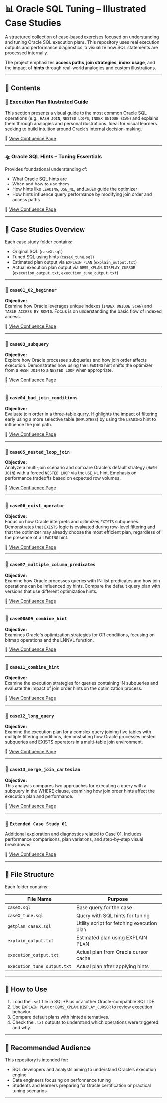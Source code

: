 # 📊 Oracle SQL Tuning – Illustrated Case Studies

A structured collection of case-based exercises focused on understanding and tuning Oracle SQL execution plans. This repository uses real execution outputs and performance diagnostics to visualize how SQL statements are processed internally.

The project emphasizes **access paths**, **join strategies**, **index usage**, and the impact of **hints** through real-world analogies and custom illustrations.

---

## 🔵 Contents

### 🔵 Execution Plan Illustrated Guide

This section presents a visual guide to the most common Oracle SQL operations (e.g., `HASH JOIN`, `NESTED LOOPS`, `INDEX UNIQUE SCAN`) and explains them through analogies and personal illustrations. Ideal for visual learners seeking to build intuition around Oracle’s internal decision-making.

📄 [View Confluence Page](https://victorcardenasgil.atlassian.net/wiki/x/AQCd?atlOrigin=eyJpIjoiNjc5OWUzMGFjMzkyNDU2NTk2MGIzMzkyNzc2YmM2NTMiLCJwIjoiYyJ9)

---

### 🛸 Oracle SQL Hints – Tuning Essentials

Provides foundational understanding of:
- What Oracle SQL hints are
- When and how to use them
- How hints like `LEADING`, `USE_NL`, and `INDEX` guide the optimizer
- How hints influence query performance by modifying join order and access paths

📄 [View Confluence Page](https://victorcardenasgil.atlassian.net/wiki/x/AoB-/?atlOrigin=eyJpIjoiMGJlNzFlYjBkOGM3NDkzM2E0ODJmMzc5YzJhNmJlNzEiLCJwIjoiYyJ9)

---

## 🧪 Case Studies Overview

Each case study folder contains:
- Original SQL (`caseX.sql`)
- Tuned SQL using hints (`caseX_tune.sql`)
- Estimated plan output via `EXPLAIN PLAN` (`explain_output.txt`)
- Actual execution plan output via `DBMS_XPLAN.DISPLAY_CURSOR` (`execution_output.txt`, `execution_tune_output.txt`)

---

### 🔹 `case01_02_beginner`
**Objective:**  
Examine how Oracle leverages unique indexes (`INDEX UNIQUE SCAN`) and `TABLE ACCESS BY ROWID`. Focus is on understanding the basic flow of indexed access.

📄 [View Confluence Page](https://victorcardenasgil.atlassian.net/wiki/x/AYB3?atlOrigin=eyJpIjoiNjIyMmE3MmQ0ZGNkNGI4MmFmNjRhOWQxNjQwMTk0NDAiLCJwIjoiYyJ9)

---

### 🔹 `case03_subquery`
**Objective:**  
Explore how Oracle processes subqueries and how join order affects execution. Demonstrates how using the `LEADING` hint shifts the optimizer from a `HASH JOIN` to a `NESTED LOOP` when appropriate.

📄 [View Confluence Page](https://victorcardenasgil.atlassian.net/wiki/x/BoB4?atlOrigin=eyJpIjoiMzQzZGVjODc1OWNkNDBiZDhkNGY5OGU2ZjJkN2E5NzciLCJwIjoiYyJ9)

---

### 🔹 `case04_bad_join_conditions`
**Objective:**  
Evaluate join order in a three-table query. Highlights the impact of filtering early using a more selective table (`EMPLOYEES`) by using the `LEADING` hint to influence the join path.

📄 [View Confluence Page](https://victorcardenasgil.atlassian.net/wiki/x/BICs?atlOrigin=eyJpIjoiZDlmNDRkMmYwODExNGQ4ZTg1Nzk3NmVhNzU4ZmUzYTkiLCJwIjoiYyJ9)

---

### 🔹 `case05_nested_loop_join`
**Objective:**  
Analyze a multi-join scenario and compare Oracle's default strategy (`HASH JOIN`) with a forced `NESTED LOOP` via the `USE_NL` hint. Emphasis on performance tradeoffs based on expected row volumes.

📄 [View Confluence Page](https://victorcardenasgil.atlassian.net/wiki/x/AQCv?atlOrigin=eyJpIjoiNjE2NjFjYWNjNzcwNDNmZGJhMjUwYWE1NzQ2YTdkNWQiLCJwIjoiYyJ9)

---

### 🔹 `case06_exist_operator`
**Objective:**  
Focus on how Oracle interprets and optimizes `EXISTS` subqueries. Demonstrates that `EXISTS` logic is evaluated during row-level filtering and that the optimizer may already choose the most efficient plan, regardless of the presence of a `LEADING` hint.

📄 [View Confluence Page](https://victorcardenasgil.atlassian.net/wiki/x/AYCx?atlOrigin=eyJpIjoiN2I2NTE4M2UwMDNlNDA4ZDgzZTAyNjg5OWUzOTA2MmEiLCJwIjoiYyJ9)

---

### 🔹 `case07_multiple_column_predicates`
**Objective:**  
Examine how Oracle processes queries with IN-list predicates and how join operations can be influenced by hints. Compare the default query plan with versions that use different optimization hints.

📄 [View Confluence Page](https://victorcardenasgil.atlassian.net/wiki/x/AYD2) 

---

### 🔹 `case08&09_combine_hint`
**Objective:**  
Examines Oracle's optimization strategies for OR conditions, focusing on bitmap operations and the LNNVL function. 

📄 [View Confluence Page](https://victorcardenasgil.atlassian.net/wiki/x/A4D0) 

---

### 🔹 `case11_combine_hint`
**Objective:**  
Examine the execution strategies for queries containing IN subqueries and evaluate the impact of join order hints on the optimization process.

📄 [View Confluence Page](https://victorcardenasgil.atlassian.net/wiki/x/DYD0) 

---

### 🔹 `case12_long_query`
**Objective:**  
Examine the execution plan for a complex query joining five tables with multiple filtering conditions, demonstrating how Oracle processes nested subqueries and EXISTS operators in a multi-table join environment.

📄 [View Confluence Page](https://victorcardenasgil.atlassian.net/wiki/x/AgD5) 

---

### 🔹 `case13_merge_join_cartesian`
**Objective:**  
This analysis compares two approaches for executing a query with a subquery in the WHERE clause, examining how join order hints affect the execution plan and performance.

📄 [View Confluence Page](https://victorcardenasgil.atlassian.net/wiki/x/DgD5) 

---

### 🔵 `Extended Case Study 01`
Additional exploration and diagnostics related to Case 01. Includes performance comparisons, plan variations, and step-by-step visual breakdowns.

📄 [View Confluence Page](https://victorcardenasgil.atlassian.net/wiki/x/AYAF?atlOrigin=eyJpIjoiZDA1ZmQ5YTRlMjk1NDFmNzlkYjg1ZmMxYWUzN2EwYjYiLCJwIjoiYyJ9)

---

## 📁 File Structure

Each folder contains:

| File Name                | Purpose                                             |
|-----------------------------|--------------------------------------------------|
| `caseX.sql`                 | Base query for the case                          |
| `caseX_tune.sql`            | Query with SQL hints for tuning                  |
| `getplan_caseX.sql`         | Utility script for fetching execution plan       |
| `explain_output.txt`        | Estimated plan using EXPLAIN PLAN                |
| `execution_output.txt`      | Actual plan from Oracle cursor cache             |
| `execution_tune_output.txt` | Actual plan after applying hints                 |

---

## 🔵 How to Use

1. Load the `.sql` file in SQL*Plus or another Oracle-compatible SQL IDE.
2. Use `EXPLAIN PLAN` or `DBMS_XPLAN.DISPLAY_CURSOR` to review execution behavior.
3. Compare default plans with hinted alternatives.
4. Check the `.txt` outputs to understand which operations were triggered and why.

---

## 🔵 Recommended Audience

This repository is intended for:
- SQL developers and analysts aiming to understand Oracle’s execution engine
- Data engineers focusing on performance tuning
- Students and learners preparing for Oracle certification or practical tuning scenarios

---
